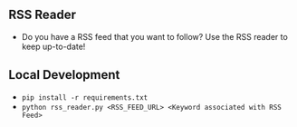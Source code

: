 ## RSS Reader
- Do you have a RSS feed that you want to follow? Use the RSS reader to keep up-to-date!

## Local Development
- `pip install -r requirements.txt`
- `python rss_reader.py <RSS_FEED_URL> <Keyword associated with RSS Feed>`